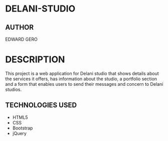 
# DELANI-STUDIO

## AUTHOR

EDWARD GERO

# DESCRIPTION
This project is a web application for Delani studio that shows details about the services it offers, has information about the studio, a portfolio section and a form that enables users to send their messages and concern to Delani studios.

## TECHNOLOGIES USED
* HTML5
* CSS
* Bootstrap
* jQuery

